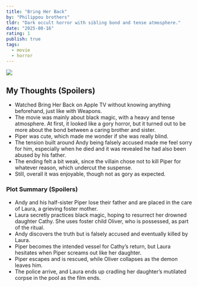 ```yaml
---
title: "Bring Her Back"
by: "Philippou brothers"
tldr: "Dark occult horror with sibling bond and tense atmosphere."
date: "2025-08-16"
rating: 1
publish: true
tags:
  - movie
  - horror
---
```


![](/posts/2025-0816-bring-her-back.webp)

## My Thoughts (Spoilers)
- Watched Bring Her Back on Apple TV without knowing anything beforehand, just like with Weapons. 
- The movie was mainly about black magic, with a heavy and tense atmosphere. At first, it looked like a gory horror, but it turned out to be more about the bond between a caring brother and sister. 
- Piper was cute, which made me wonder if she was really blind. 
- The tension built around Andy being falsely accused made me feel sorry for him, especially when he died and it was revealed he had also been abused by his father. 
- The ending felt a bit weak, since the villain chose not to kill Piper for whatever reason, which undercut the suspense. 
- Still, overall it was enjoyable, though not as gory as expected.

### Plot Summary (Spoilers)
- Andy and his half-sister Piper lose their father and are placed in the care of Laura, a grieving foster mother.
- Laura secretly practices black magic, hoping to resurrect her drowned daughter Cathy.
She uses foster child Oliver, who is possessed, as part of the ritual.
- Andy discovers the truth but is falsely accused and eventually killed by Laura.
- Piper becomes the intended vessel for Cathy’s return, but Laura hesitates when Piper screams out like her daughter.
- Piper escapes and is rescued, while Oliver collapses as the demon leaves him.
- The police arrive, and Laura ends up cradling her daughter’s mutilated corpse in the pool as the film ends.